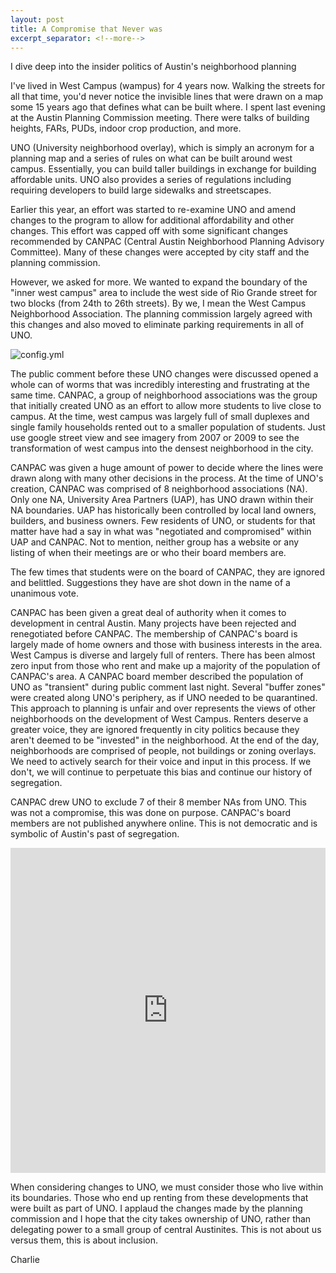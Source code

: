 ```yaml
---
layout: post
title: A Compromise that Never was
excerpt_separator: <!--more-->
---
```


I dive deep into the insider politics of Austin's neighborhood planning

<!--more-->
I've lived in West Campus (wampus) for 4 years now. Walking the streets for all that time, you'd never notice the invisible lines that were drawn on a map some 15 years ago that defines what can be built where. I spent last evening at the Austin Planning Commission meeting. There were talks of building heights, FARs, PUDs, indoor crop production, and more.

UNO (University neighborhood overlay), which is simply an acronym for a planning map and a series of rules on what can be built around west campus. Essentially, you can build taller buildings in exchange for building affordable units. UNO also provides a series of regulations including requiring developers to build large sidewalks and streetscapes. 

Earlier this year, an effort was started to re-examine UNO and amend changes to the program to allow for additional affordability and other changes. This effort was capped off with some significant changes recommended by CANPAC (Central Austin Neighborhood Planning Advisory Committee). Many of these changes were accepted by city staff and the planning commission. 

However, we asked for more. We wanted to expand the boundary of the "inner west campus" area to include the west side of Rio Grande street for two blocks (from 24th to 26th streets). By we, I mean the West Campus Neighborhood Association. The planning commission largely agreed with this changes and also moved to eliminate parking requirements in all of UNO.  

![config.yml]({{site.baseurl}}/images/UNO_area.JPG) 

The public comment before these UNO changes were discussed opened a whole can of worms that was incredibly interesting and frustrating at the same time. CANPAC, a group of neighborhood associations was the group that initially created UNO as an effort to allow more students to live close to campus. At the time, west campus was largely full of small duplexes and single family households rented out to a smaller population of students. Just use google street view and see imagery from 2007 or 2009 to see the transformation of west campus into the densest neighborhood in the city. 

CANPAC was given a huge amount of power to decide where the lines were drawn along with many other decisions in the process. At the time of UNO's creation, CANPAC was comprised of 8 neighborhood associations (NA). Only one NA, University Area Partners (UAP), has UNO drawn within their NA boundaries. UAP has historically been controlled by local land owners, builders, and business owners. Few residents of UNO, or students for that matter have had a say in what was "negotiated and compromised" within UAP and CANPAC. Not to mention, neither group has a website or any listing of when their meetings are or who their board members are. 

The few times that students were on the board of CANPAC, they are ignored and belittled. Suggestions they have are shot down in the name of a unanimous vote.

CANPAC has been given a great deal of authority when it comes to development in central Austin. Many projects have been rejected and renegotiated before CANPAC. The membership of CANPAC's board is largely made of home owners and those with business interests in the area. West Campus is diverse and largely full of renters. There has been almost zero input from those who rent and make up a majority of the population of CANPAC's area. A CANPAC board member described the population of UNO as "transient" during public comment last night. Several "buffer zones" were created along UNO's periphery, as if UNO needed to be quarantined. This approach to planning is unfair and over represents the views of other neighborhoods on the development of West Campus. Renters deserve a greater voice, they are ignored frequently in city politics because they aren't deemed to be "invested" in the neighborhood. At the end of the day, neighborhoods are comprised of people, not buildings or zoning overlays. We need to actively search for their voice and input in this process. If we don't, we will continue to perpetuate this bias and continue our history of segregation. 

CANPAC drew UNO to exclude 7 of their 8 member NAs from UNO. This was not a compromise, this was done on purpose. CANPAC's board members are not published anywhere online. This is not democratic and is symbolic of Austin's past of segregation. 

<iframe width="100%" height="520" frameborder="0" src="https://thomashenry.carto.com/builder/26e5a694-5f5f-40de-a611-705adc36573f/embed" allowfullscreen webkitallowfullscreen mozallowfullscreen oallowfullscreen msallowfullscreen></iframe>

When considering changes to UNO, we must consider those who live within its boundaries. Those who end up renting from these developments that were built as part of UNO. I applaud the changes made by the planning commission and I hope that the city takes ownership of UNO, rather than delegating power to a small group of central Austinites. This is not about us versus them, this is about inclusion. 

Charlie